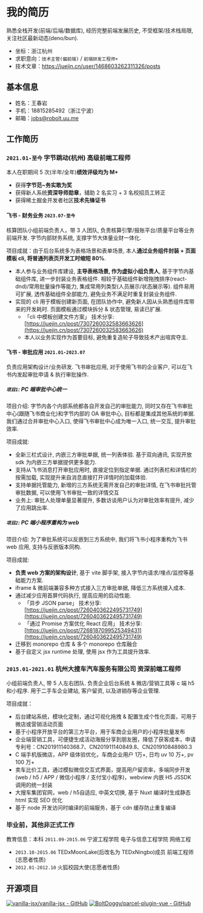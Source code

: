 # 我的简历

熟悉全栈开发(前端/后端/数据库), 经历完整前端发展历史, 不受框架/技术栈局限, 关注社区最新动态(deno/bun).

- 坐标：浙江杭州
- 求职意向：`技术主管(偏前端)` / `前端研发工程师+`
- 技术文章：https://juejin.cn/user/1468603262311326/posts

## 基本信息

- 姓名：王春岩
- 手机：18815285492（浙江宁波）
- 邮箱：jobs@robolt.uu.me

## 工作简历

### `2021.01-至今` 字节跳动(杭州) 高级前端工程师

本人在职期间 5 次(半年/全年)**绩效评级均为 M+**

- 获得**字节范~务实敢为奖**
- 获得新人系统**资深导师勋章**，辅助 2 名实习 + 3 名校招员工转正
- 获得稀土掘金开发者社区**技术先锋证书**

#### 飞书 - 财务业务 `2023.07-至今`

核算团队小组前端负责人，带 3 人团队, 负责核算引擎/报账平台/质量平台等业务前端开发. 字节内部财务系统, 支撑字节大体量业财一体化.

项目成就：由于后台系统多为表格场景和表单场景, 本人**通过业务组件封装 + 页面模板 cli, 将普通列表页开发工时缩短 80%**.

- 本人参与业务组件库建设, **主导表格场景, 作为虚拟小组负责人**, 基于字节内基础组件库, 进一步封装业务表格组件. 相较于基础组件新增拖拽排序(react-dnd)/常用批量操作等能力, 集成常用列类型(人员展示/状态展示等). 组件易用可扩展, 透传基础组件全部能力, 避免业务不满足时重复封装业务组件.
- 实现的 cli 用于模板创建新页面, 在团队协作中, 避免新人因从头熟悉组件库带来的开发耗时. 页面模板通过模块拆分 & 状态管理, 易读已扩展.
  - 「cli 中模板创建文件方案」 技术分享: [https://juejin.cn/post/7307260032583663626](https://juejin.cn/post/7307260032583663626)
  - 本人以业务实现作为首要目标, 避免重复造轮子导致技术产出喧宾夺主.

#### 飞书 - 审批应用 `2021.01-2023.07`

负责应用架构设计/业务研发. 飞书审批应用, 对于使用飞书的企业客户, 可以在飞书内发起审批申请 & 执行审批操作. 

##### `项目1`: PC 端审批中心统一

项目介绍: 字节内各个内部系统都各自开发自己的审批能力, 同时又存在飞书审批中心(跟随飞书商业化)和字节内部的 OA 审批中心, 目标都是集成其他系统的单据. 我们通过合并审批中心入口, 使得飞书审批中心成为唯一入口, 统一交互, 提升审批效率.

项目成就:

- 全新三栏式设计, 内嵌三方审批单据, 统一列表体验. 基于双向通讯, 实现开放 sdk 为内嵌三方单据提供更多能力.
- 支持从飞书消息打开审批应用时, 直接定位到指定单据. 通过列表栏和详情栏的按需加载, 实现提升来自消息直接打开详情时的加载体验.
- 支持单据托管能力, 新增的三方系统无需开发自己的审批详情, 在飞书审批托管审批数据, 可以使用飞书审批一致的详情交互
- 业务上: 审批人处理单量显著提升, 多数访谈用户认为对审批效率有提升, 减少了应用跳出率.

##### `项目2`: PC 端小程序重构为 web

项目介绍: 为了审批系统可以反嵌到三方系统中, 我们将飞书小程序重构为飞书 web 应用, 支持与反嵌版本同构.

项目成就:

- **负责 web 方案的架构设计**, 基于 vite 脚手架, 接入字节内请求/埋点/监控等基础能力方案.
- iframe & 微前端兼容多种方式接入三方审批单据, 降低三方系统接入成本.
- 通过减少应用首屏代码执行, 提高应用的启动性能.
  - 「异步 JSON parse」 技术分享: [https://juejin.cn/post/7260403622495731749](https://juejin.cn/post/7260403622495731749)
  - 「通过 Promise 方案优化 React 应用」 技术分享: [https://juejin.cn/post/7268187099525349431](https://juejin.cn/post/7260403622495731749)
- 迁移到 monorepo 仓库 & 多个 monorepo 仓库融合
- 基于自定义 jsx runtime 处理, 使用 jsx 作为工具提升效率.

### `2015.01-2021.01` 杭州大搜车汽车服务有限公司 资深前端工程师

小组前端负责人, 带 5 人左右团队. 负责企业后台系统 & 微店/营销工具等 c 端 h5和小程序. 用于二手车企业建站, 客户留资, 以及进销存等企业管理.

项目成就：

- 后台建站系统，模块化定制，通过可视化拖拽 & 配置生成个性化页面，可用于微店或营销活动页面
- 基于小程序开放平台的第三方平台，用于车商企业用户的小程序批量发布
- 企业端营销工具，可便捷生成活动海报分享到朋友圈，降低了获客成本，申请专利号：CN201911140368.7、CN201911140849.8、CN201910848980.3
- C 端手机版微店，APP 级体验优化，车商企业用户 1万+, 日均 uv 10 万+, pv 100 万+
- 卖车比价工具，通过模拟微信交互式界面，提高用户留资率，多端同步开发(web / h5 / APP / 微信小程序 / 支付宝小程序)，webview 内嵌 H5 JSSDK 调用的统一封装
- 大搜车集团官网，web / h5自适应, 中英文切换, 基于 Nuxt 编译时生成静态 html 实现 SEO 优化
- 基于 node 开发访问时编译的前端服务，基于 cdn 缓存防止重复编译

### 毕业前，其他非正式工作

教育信息：本科 `2011.09-2015.06` 宁波工程学院 电子与信息工程学院 网络工程

* `2013.10-2015.06` TEDxMoonLake(后改名为 TEDxNingbo)成员 前端工程师(志愿者性质)
* `2012.01-2012.10` 火狐校园大使(志愿者性质)

## 开源项目

[![vanilla-jsx/vanilla-jsx - GitHub](https://gh-card.dev/repos/vanilla-jsx/vanilla-jsx.svg)](https://github.com/vanilla-jsx/vanilla-jsx)
[![BoltDoggy/parcel-plugin-vue - GitHub](https://gh-card.dev/repos/BoltDoggy/parcel-plugin-vue.svg)](https://github.com/BoltDoggy/parcel-plugin-vue)

[1]: http://boltdoggy.com "BoltDoggy.com"
[3]: http://github.com/BoltDoggy "Bolt"

